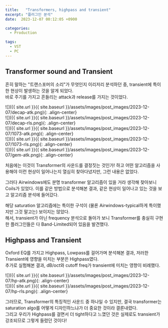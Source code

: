```yaml
---
title:   "Transformers, highpass and transient"
excerpt: "플러그인 분석"
date:  2023-12-07 00:12:05 +0900

categories:
  - Production

tags:
  - VST
  - PC
---
```


## Transformer sound and Transient  

흔히 말하는 "트랜스포머의 소리"가 무엇인지 이리저리 분석하던 중, transient에 특이한 현상이 발생하는 것을 알게 되었다.  
바로 주기를 가지고 흔들리는 attack과 release를 가지는 것이었다.  

![]({{ site.url }}{{ site.baseurl }}/assets/images/post_images/2023-12-07/decap-atk.png){: .align-center}  
![]({{ site.url }}{{ site.baseurl }}/assets/images/post_images/2023-12-07/decap-rls.png){: .align-center}  
![]({{ site.url }}{{ site.baseurl }}/assets/images/post_images/2023-12-07/1073-atk.png){: .align-center}  
![]({{ site.url }}{{ site.baseurl }}/assets/images/post_images/2023-12-07/1073-rls.png){: .align-center}  
![]({{ site.url }}{{ site.baseurl }}/assets/images/post_images/2023-12-07/gem-atk.png){: .align-center}  

처음에는 이것이 Transformer의 사운드를 결정짓는 것인가! 하고 어떤 알고리즘을 사용해야 이런 현상이 일어나는지 열심히 찾아다녔지만, 그런 내용은 없었다.  

그러다 Airwindows에도 분명 transformer 알고리즘이 있을 거라 생각해 찾아보니 Coils가 있었다. 이를 같은 방법으로 분석해본 결과, 같은 현상이 일어나고 있는 것을 보고 알고리즘 분석에 들어갔다.  

해당 saturation 알고리즘에는 특이한 구석이 (물론 Airwindows-typical하게 특이했지만 그것 말고는) 보이지는 않았다.  
해서, transient가 아닌 frequency 분석으로 돌아가 보니 Transformer를 충실히 구현한 플러그인들은 다 Band-Limited되어 있음을 발견했다.  

## Highpass and Transient  

Oxford EQ를 가지고 Highpass, Lowpass를 걸어가며 분석해본 결과, 저러한 Transient에 영향을 미치는 부분은 Highpass였다.  
추가로 실험해본 결과, dB/oct와 cutoff freq가 transient에 미치는 영향이 비례했다.  

![]({{ site.url }}{{ site.baseurl }}/assets/images/post_images/2023-12-07/hp-atk.png){: .align-center}  
![]({{ site.url }}{{ site.baseurl }}/assets/images/post_images/2023-12-07/hp-rls.png){: .align-center}  

그러므로, Transformer의 특징적인 사운드 중 하나일 수 있지만, 결국 transformer는 saturation algo를 어떻게 디자인하느냐가 더 중요한 것이라 결론내렸다.  
그리고 우리가 Highpass를 걸면서 더 tight하다고 느꼈던 것은 실제로도 transient가 강조되므로 그렇게 들렸던 것이다!  
